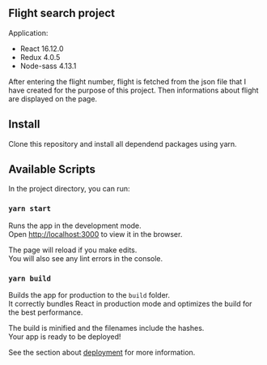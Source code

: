 
## Flight search project

Application:

- React 16.12.0
- Redux 4.0.5
- Node-sass 4.13.1

After entering the flight number, flight is fetched from the json file that I have created for the purpose of this project. Then informations about flight are displayed on the page.

## Install 

Clone this repository and install all dependend packages using yarn.


## Available Scripts

In the project directory, you can run:

### `yarn start`

Runs the app in the development mode.<br />
Open [http://localhost:3000](http://localhost:3000) to view it in the browser.

The page will reload if you make edits.<br />
You will also see any lint errors in the console.

### `yarn build`

Builds the app for production to the `build` folder.<br />
It correctly bundles React in production mode and optimizes the build for the best performance.

The build is minified and the filenames include the hashes.<br />
Your app is ready to be deployed!

See the section about [deployment](https://facebook.github.io/create-react-app/docs/deployment) for more information.


